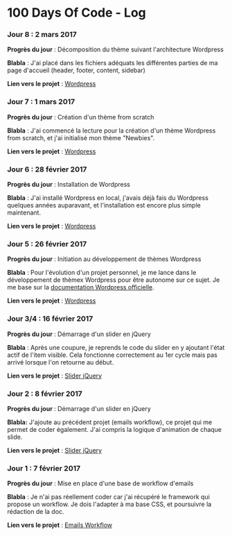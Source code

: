 # 100 Days Of Code - Log

### Jour 8 : 2 mars 2017

**Progrès du jour** : Décomposition du thème suivant l'architecture Wordpress

**Blabla** : J'ai placé dans les fichiers adéquats les différentes parties de ma page d'accueil (header, footer, content, sidebar)

**Lien vers le projet** : [Wordpress](https://github.com/hugodessomme/100-days-of-code/tree/master/projects/wordpress)

### Jour 7 : 1 mars 2017

**Progrès du jour** : Création d'un thème from scratch

**Blabla** : J'ai commencé la lecture pour la création d'un thème Wordpress from scratch, et j'ai initialisé mon thème "Newbies".

**Lien vers le projet** : [Wordpress](https://github.com/hugodessomme/100-days-of-code/tree/master/projects/wordpress)

### Jour 6 : 28 février 2017

**Progrès du jour** : Installation de Wordpress

**Blabla** : J'ai installé Wordpress en local, j'avais déjà fais du Wordpress quelques années auparavant, et l'installation est encore plus simple maintenant.

**Lien vers le projet** : [Wordpress](https://github.com/hugodessomme/100-days-of-code/tree/master/projects/wordpress)

### Jour 5 : 26 février 2017

**Progrès du jour** : Initiation au développement de thèmes Wordpress

**Blabla** : Pour l'évolution d'un projet personnel, je me lance dans le développement de thèmex Wordpress pour être autonome sur ce sujet. Je me base sur la [documentation Wordpress officielle](https://developer.wordpress.org/themes/).

**Lien vers le projet** : [Wordpress](https://github.com/hugodessomme/100-days-of-code/tree/master/projects/wordpress)

### Jour 3/4 : 16 février 2017

**Progrès du jour** : Démarrage d'un slider en jQuery

**Blabla** : Après une coupure, je reprends le code du slider en y ajoutant l'état actif de l'item visible. Cela fonctionne correctement au 1er cycle mais pas arrivé lorsque l'on retourne au début.

**Lien vers le projet** : [Slider jQuery](https://github.com/hugodessomme/100-days-of-code/tree/master/projects/slider-jquery)

### Jour 2 : 8 février 2017

**Progrès du jour** : Démarrage d'un slider en jQuery

**Blabla:** J'ajoute au précédent projet (emails workflow), ce projet qui me permet de coder également. J'ai compris la logique d'animation de chaque slide.

**Lien vers le projet** : [Slider jQuery](https://github.com/hugodessomme/100-days-of-code/tree/master/projects/slider-jquery)

### Jour 1 : 7 février 2017

**Progrès du jour** : Mise en place d'une base de workflow d'emails

**Blabla** : Je n'ai pas réellement coder car j'ai récupéré le framework qui propose un workflow. Je dois l'adapter à ma base CSS, et poursuivre la rédaction de la doc.

**Lien vers le projet** : [Emails Workflow](https://github.com/hugodessomme/100-days-of-code/tree/master/projects/emails-workflow)